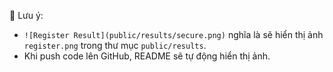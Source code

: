 📌 Lưu ý:  
- `![Register Result](public/results/secure.png)` nghĩa là sẽ hiển thị ảnh `register.png` trong thư mục `public/results`.  
- Khi push code lên GitHub, README sẽ tự động hiển thị ảnh.  
